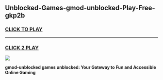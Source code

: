 
## Unblocked-Games-gmod-unblocked-Play-Free-gkp2b
<h3>
<a href="https://premium76.site?title=gmod-unblocked&ref=18A1">CLICK TO PLAY</a></h3>
<hr>

<h3>
<a href="https://premium76.site?title=gmod-unblocked&ref=18A1">CLICK 2 PLAY</a>
  
</h3>

<a href="https://premium76.site?title=gmod-unblocked&ref=18A1"><img src="https://clearcache.store/games.png"></a>


**gmod-unblocked games unblocked: Your Gateway to Fun and Accessible Online Gaming**
